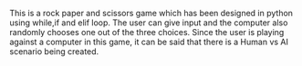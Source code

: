 This is a rock paper and scissors game which has been designed in python using while,if and elif loop. The user can give input and the computer also randomly chooses one out of the three choices. Since the user is playing against a computer in this game, it can be said that there is a Human vs AI scenario being created.
